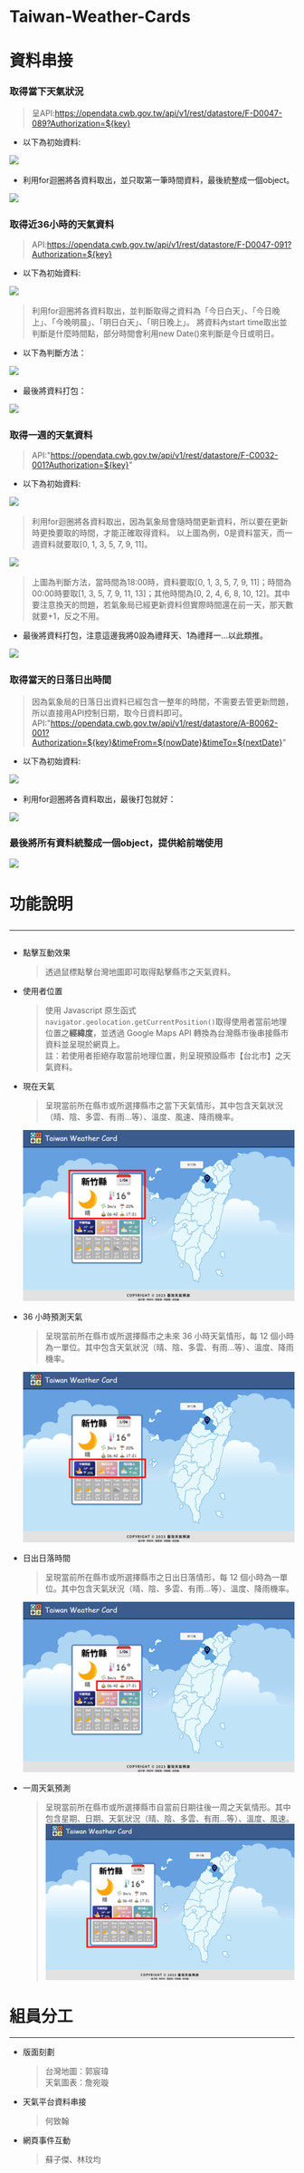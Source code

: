 # Taiwan-Weather-Cards


<h1>資料串接</h1>

<h3>取得當下天氣狀況</h3>

  > 呈API:https://opendata.cwb.gov.tw/api/v1/rest/datastore/F-D0047-089?Authorization=${key}
  
- 以下為初始資料:

<img src = "https://user-images.githubusercontent.com/109027415/211013359-5df724bf-e470-409e-9e1d-27675af7bc29.png"/>

- 利用for迴圈將各資料取出，並只取第一筆時間資料，最後統整成一個object。

<img src = "https://user-images.githubusercontent.com/109027415/211013060-439250d7-9e4d-4937-be39-deb50a5de761.png"/>


<br/>

<h3>取得近36小時的天氣資料</h3>

  > API:https://opendata.cwb.gov.tw/api/v1/rest/datastore/F-D0047-091?Authorization=${key}</p>
  
- 以下為初始資料:

<img src = "https://user-images.githubusercontent.com/109027415/211013953-852658ef-237b-4095-b2fd-cb907ba4b937.png"/>

  > 利用for迴圈將各資料取出，並判斷取得之資料為「今日白天」、「今日晚上」、「今晚明晨」、「明日白天」、「明日晚上」。
  > 將資料內start time取出並判斷是什麼時間點，部分時間會利用new Date()來判斷是今日或明日。

- 以下為判斷方法：

<img src = "https://user-images.githubusercontent.com/109027415/211014592-1479a114-ed4a-4c9f-a23e-d9f1d69e9662.png"/>

- 最後將資料打包：

<img src = "https://user-images.githubusercontent.com/109027415/211014870-0d2bac54-c852-4546-8dd5-57c154c5996c.png"/>

<br/>

<h3>取得一週的天氣資料</h3>

  > API:"https://opendata.cwb.gov.tw/api/v1/rest/datastore/F-C0032-001?Authorization=${key}"
  
- 以下為初始資料:

<img src = "https://user-images.githubusercontent.com/109027415/211015439-c470c859-ce8c-4e93-b56c-bc8d769f9d9d.png"/>

  >利用for迴圈將各資料取出，因為氣象局會隨時間更新資料，所以要在更新時更換要取的時間，才能正確取得資料。
  >以上圖為例，0是資料當天，而一週資料就要取[0, 1, 3, 5, 7, 9, 11]。
  
<img src = "https://user-images.githubusercontent.com/109027415/211016154-8afb19ab-3e53-47b8-853c-f9c0c8f071f7.png"/>

>上圖為判斷方法，當時間為18:00時，資料要取[0, 1, 3, 5, 7, 9, 11]；時間為00:00時要取[1, 3, 5, 7, 9, 11, 13]；其他時間為[0, 2, 4, 6, 8, 10, 12]。其中要注意換天的問題，若氣象局已經更新資料但實際時間還在前一天，那天數就要+1，反之不用。

- 最後將資料打包，注意這邊我將0設為禮拜天、1為禮拜一...以此類推。

<img src = "https://user-images.githubusercontent.com/109027415/211016601-8ce2884e-f767-4f7f-a106-7197fc505090.png"/>

<br/>

<h3>取得當天的日落日出時間</h3>

  >因為氣象局的日落日出資料已經包含一整年的時間，不需要去管更新問題，所以直接用API控制日期，取今日資料即可。
  >API:"https://opendata.cwb.gov.tw/api/v1/rest/datastore/A-B0062-001?Authorization=${key}&timeFrom=${nowDate}&timeTo=${nextDate}"

- 以下為初始資料:

<img src = "https://user-images.githubusercontent.com/109027415/211017763-67b57ef7-b2f3-49cc-8fa3-515822fd5d11.png"/>

- 利用for迴圈將各資料取出，最後打包就好：

<img src = "https://user-images.githubusercontent.com/109027415/211017873-38cc13d8-e065-495d-ae31-b04b0d61982e.png"/>

<br/>

<h3>最後將所有資料統整成一個object，提供給前端使用</h3>
<img src = "https://user-images.githubusercontent.com/109027415/211018084-2449f3d3-0a37-4929-a859-bc7f0b0ea53a.png"/>

# 功能說明<hr/>

- 點擊互動效果

  > 透過鼠標點擊台灣地圖即可取得點擊縣市之天氣資料。

- 使用者位置

  > 使用 Javascript 原生函式`navigator.geolocation.getCurrentPosition()`取得使用者當前地理位置之**經緯度**，並透過 Google Maps API 轉換為台灣縣市後串接縣市資料並呈現於網頁上。<br/>註：若使用者拒絕存取當前地理位置，則呈現預設縣市【台北市】之天氣資料。

- 現在天氣

  > 呈現當前所在縣市或所選擇縣市之當下天氣情形，其中包含天氣狀況（晴、陰、多雲、有雨...等）、溫度、風速、降雨機率。

  ![](image/weatherNow.png)

- 36 小時預測天氣

  > 呈現當前所在縣市或所選擇縣市之未來 36 小時天氣情形，每 12 個小時為一單位。其中包含天氣狀況（晴、陰、多雲、有雨...等）、溫度、降雨機率。

  ![](image/36hrWeather.png)

- 日出日落時間

  > 呈現當前所在縣市或所選擇縣市之日出日落情形，每 12 個小時為一單位。其中包含天氣狀況（晴、陰、多雲、有雨...等）、溫度、降雨機率。

  ![](image/sunsetSunrise.png)

- 一周天氣預測
  > 呈現當前所在縣市或所選擇縣市自當前日期往後一周之天氣情形。其中包含星期、日期、天氣狀況（晴、陰、多雲、有雨...等）、溫度、風速。
  > ![](image/weeklyWeather.png)

# 組員分工

<hr/>

- 版面刻劃

  > 台灣地圖：郭宸瑋<br/>
  > 天氣圖表：詹宛璇

- 天氣平台資料串接

  > 何致翰

- 網頁事件互動

  > 蘇子傑、林玟均

